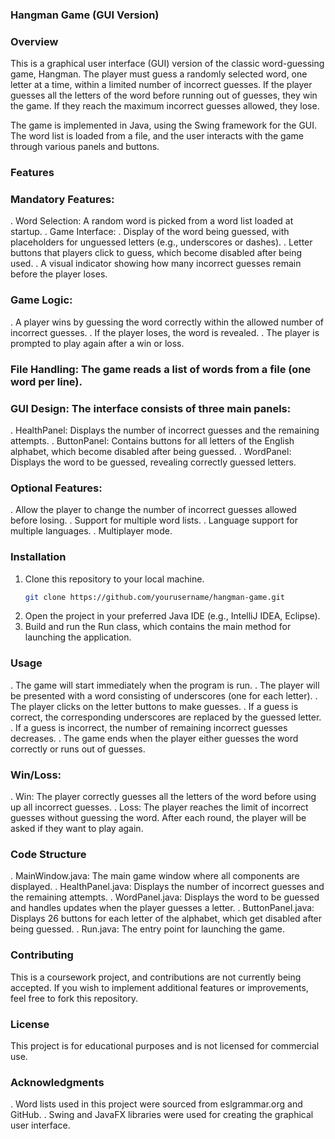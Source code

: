 ### Hangman Game (GUI Version)
### Overview
This is a graphical user interface (GUI) version of the classic word-guessing game, Hangman. The player must guess a randomly selected word, one letter at a time, within a limited number of incorrect guesses. If the player guesses all the letters of the word before running out of guesses, they win the game. If they reach the maximum incorrect guesses allowed, they lose.

The game is implemented in Java, using the Swing framework for the GUI. The word list is loaded from a file, and the user interacts with the game through various panels and buttons.

### Features
### Mandatory Features:
. Word Selection: A random word is picked from a word list loaded at startup.
. Game Interface:
. Display of the word being guessed, with placeholders for unguessed letters (e.g., underscores or dashes).
. Letter buttons that players click to guess, which become disabled after being used.
. A visual indicator showing how many incorrect guesses remain before the player loses.
### Game Logic:
. A player wins by guessing the word correctly within the allowed number of incorrect guesses.
. If the player loses, the word is revealed.
. The player is prompted to play again after a win or loss.
### File Handling: The game reads a list of words from a file (one word per line).
### GUI Design: The interface consists of three main panels:
. HealthPanel: Displays the number of incorrect guesses and the remaining attempts.
. ButtonPanel: Contains buttons for all letters of the English alphabet, which become disabled after being guessed.
. WordPanel: Displays the word to be guessed, revealing correctly guessed letters.

### Optional Features:
. Allow the player to change the number of incorrect guesses allowed before losing.
. Support for multiple word lists.
. Language support for multiple languages.
. Multiplayer mode.

### Installation
1. Clone this repository to your local machine.
   ```bash
   git clone https://github.com/yourusername/hangman-game.git
2. Open the project in your preferred Java IDE (e.g., IntelliJ IDEA, Eclipse).
3. Build and run the Run class, which contains the main method for launching the application.

### Usage
. The game will start immediately when the program is run.
. The player will be presented with a word consisting of underscores (one for each letter).
. The player clicks on the letter buttons to make guesses.
. If a guess is correct, the corresponding underscores are replaced by the guessed letter.
. If a guess is incorrect, the number of remaining incorrect guesses decreases.
. The game ends when the player either guesses the word correctly or runs out of guesses.

### Win/Loss:
. Win: The player correctly guesses all the letters of the word before using up all incorrect guesses.
. Loss: The player reaches the limit of incorrect guesses without guessing the word.
After each round, the player will be asked if they want to play again.

### Code Structure
. MainWindow.java: The main game window where all components are displayed.
. HealthPanel.java: Displays the number of incorrect guesses and the remaining attempts.
. WordPanel.java: Displays the word to be guessed and handles updates when the player guesses a letter.
. ButtonPanel.java: Displays 26 buttons for each letter of the alphabet, which get disabled after being guessed.
. Run.java: The entry point for launching the game.

### Contributing
This is a coursework project, and contributions are not currently being accepted. If you wish to implement additional features or improvements, feel free to fork this repository.

### License
This project is for educational purposes and is not licensed for commercial use.

### Acknowledgments
. Word lists used in this project were sourced from eslgrammar.org and GitHub.
. Swing and JavaFX libraries were used for creating the graphical user interface.
